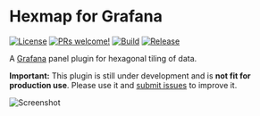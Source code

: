 # Hexmap for Grafana

[![License](https://img.shields.io/github/license/marcusolsson/grafana-hexmap-panel)](LICENSE)
[![PRs welcome!](https://img.shields.io/badge/PRs-welcome-brightgreen.svg)](#contribute)
[![Build](https://github.com/marcusolsson/grafana-hexmap-panel/workflows/CI/badge.svg)](https://github.com/marcusolsson/grafana-hexmap-panel/actions?query=workflow%3A%22CI%22)
[![Release](https://github.com/marcusolsson/grafana-hexmap-panel/workflows/Release/badge.svg)](https://github.com/marcusolsson/grafana-hexmap-panel/actions?query=workflow%3ARelease)

A [Grafana](https://grafana.com) panel plugin for hexagonal tiling of data.

**Important:** This plugin is still under development and is **not fit for production use**. Please use it and [submit issues](https://github.com/marcusolsson/grafana-hexmap-panel/issues/new) to improve it.

![Screenshot](https://github.com/marcusolsson/grafana-hexmap-panel/raw/master/src/img/screenshot.png)
